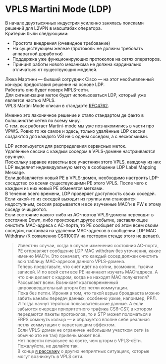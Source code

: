 # VPLS Martini Mode \(LDP\)

В начале двухтысячных индустрия усиленно занялась поисками решений для L2VPN в масштабах оператора.  
Критерии были следующими:

* Простота внедрения \(очевидное требование\)
* На существующем железе \(протоколы не должны требовать аппаратной доработки\)
* Поддержка уже функционирующих протоколов на сетях операторов.
* Принцип работы нового механизма не должна кардинально отличаться от существующих моделей.

Люка Мартини — бывший сотрудник Cisco — на этот необъявленный конкурс предоставил решение на основе LDP.  
Работать оно будет поверх MPLS-сети.  
Для сигнализации меток будет использоваться LDP, который уже является частью MPLS.  
VPLS Martini Mode описан в стандарте [RFC4762](https://tools.ietf.org/html/rfc4762).

Именно это лаконичное решение и стало стандартом де факто в большинстве сетей по всему миру.  
С тем, как работает Martini-mode мы уже познакомились в части про VPWS. Ровно то же самое и здесь, только удалённые LDP сессии создаются для каждого VSI не с одним соседом, а с несколькими.

LDP используется для распределения сервисных меток.  
Удалённые сессии с каждым соседом в VPLS-домене настраиваются вручную.  
Поскольку заранее известны все участники этого VPLS, каждому из них LDP выделяет индивидуальную метку в сообщении LDP Label Mapping Message.  
Если добавляется новый PE в VPLS-домен, необходимо настроить LDP-соседство со всеми существующими PE этого VPLS. После чего с каждым из них новый PE обменятся метками.  
В течение всего времени, LDP проверяет доступность своих соседей. Если какой-то из соседей выходит из группы или становится недоступным, сессия разрывается и все изученные MAC'и в PW к этому соседу очищаются.  
Если состояние какого-либо из AC-портов VPLS-домена переходит в состояние Down, либо происходит другое событие, заставляющее очистить MAC-адреса с AC-порта, то PE сообщает об этом всем своим соседям, настаивая на удалении MAC-адресов в сообщении LDP MAC Withdraw \(К сожалению CSR1000V на тестовом стенде этого не делает\).

> Известны случаи, когда в случае изменения состояния AC-порта, PE отправляет сообщение LDP MAC withdraw без уточнения, какие именно MAC'и. Это означает, что каждый сосед должен очистить всю таблицу MAC-адресов данного VPLS-домена.  
> Теперь представьте, что счёт идёт на сотни, возможно, тысячи записей. И по всей сети все PE начинают изучать MAC-адреса. А что они делают с кадром, когда не находят MAC получателя? Рассылают всем. Возникает кратковременный широковещательный шторм без петли коммутации.  
> Пока без петли. Ирония в том, что такой взрыв броадкаста можно забить каналы передач данных, особенно узкие, например, РРЛ. И тогда начнут теряться пользовательские данные. А если забьются очереди приоритетного трафика CS6-CS7, в котором передаются пакеты протоколов, то и STP может поломаться и ERPS сомкнуть кольцо — и образуется вполне себе реальная петля коммутации с нарастающим эффектом.  
> Если VPLS-домен не ограничен небольшим участком сети \(а обычно это не так\) прилечь может всё.  
> Нет повести печальнее на свете, чем шторм в VPLS-сЕти.  
> Пожалуйста, не делайте так.  
> В конце [я расскажу](12.-mpls-l2vpn.md#VPLS-WEAKNESS) о других неприятных ситуациях, которые могут возникнуть в VPLS сети.
